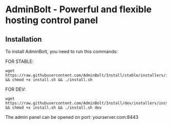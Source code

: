 # AdminBolt - Powerful and flexible hosting control panel

## Installation
To install AdminBolt, you need to run this commands:

FOR STABLE:
```
wget https://raw.githubusercontent.com/AdminBolt/Install/stable/installers/install.sh && chmod +x install.sh && ./install.sh
```

FOR DEV:
```
wget https://raw.githubusercontent.com/AdminBolt/Install/dev/installers/install.sh && chmod +x install.sh && ./install.sh dev
```

The admin panel can be opened on port: yourserver.com:8443
